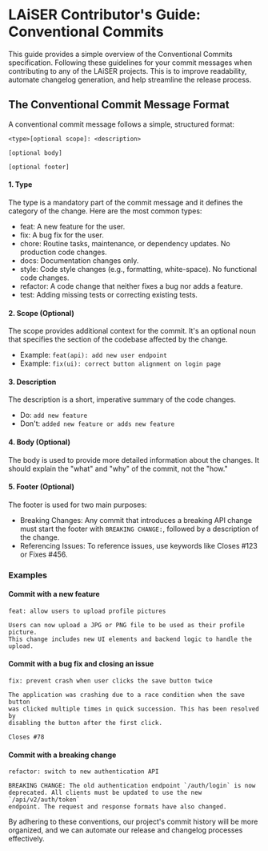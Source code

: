 # LAiSER Contributor's Guide: Conventional Commits

This guide provides a simple overview of the Conventional Commits specification. Following these guidelines for your commit messages when contributing to any of the LAiSER projects. This is to improve readability, automate changelog generation, and help streamline the release process.

## The Conventional Commit Message Format

A conventional commit message follows a simple, structured format:

```shell
<type>[optional scope]: <description>

[optional body]

[optional footer]
```

#### 1. Type

The type is a mandatory part of the commit message and it defines the category of the change. Here are the most common types:

- feat: A new feature for the user.
- fix: A bug fix for the user.
- chore: Routine tasks, maintenance, or dependency updates. No production code changes.
- docs: Documentation changes only.
- style: Code style changes (e.g., formatting, white-space). No functional code changes.
- refactor: A code change that neither fixes a bug nor adds a feature.
- test: Adding missing tests or correcting existing tests.

#### 2. Scope (Optional)

The scope provides additional context for the commit. It's an optional noun that specifies the section of the codebase affected by the change.

- Example: `feat(api): add new user endpoint`
- Example: `fix(ui): correct button alignment on login page`

#### 3. Description

The description is a short, imperative summary of the code changes.

- Do: `add new feature`
- Don't: `added new feature or adds new feature`

#### 4. Body (Optional)

The body is used to provide more detailed information about the changes. It should explain the "what" and "why" of the commit, not the "how."

#### 5. Footer (Optional)

The footer is used for two main purposes:

- Breaking Changes: Any commit that introduces a breaking API change must start the footer with `BREAKING CHANGE:`, followed by a description of the change.
- Referencing Issues: To reference issues, use keywords like Closes #123 or Fixes #456.

### Examples
#### Commit with a new feature

```shell
feat: allow users to upload profile pictures

Users can now upload a JPG or PNG file to be used as their profile picture.
This change includes new UI elements and backend logic to handle the upload.
```


#### Commit with a bug fix and closing an issue
```shell
fix: prevent crash when user clicks the save button twice

The application was crashing due to a race condition when the save button
was clicked multiple times in quick succession. This has been resolved by
disabling the button after the first click.

Closes #78
```

#### Commit with a breaking change

```shell
refactor: switch to new authentication API

BREAKING CHANGE: The old authentication endpoint `/auth/login` is now
deprecated. All clients must be updated to use the new `/api/v2/auth/token`
endpoint. The request and response formats have also changed.
```

By adhering to these conventions, our project's commit history will be more organized, and we can automate our release and changelog processes effectively.